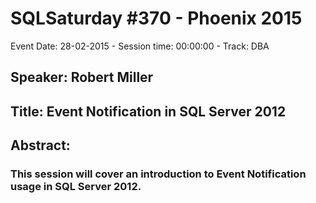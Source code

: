 # SQLSaturday #370 - Phoenix 2015
Event Date: 28-02-2015 - Session time: 00:00:00 - Track: DBA
## Speaker: Robert Miller
## Title: Event Notification in SQL Server 2012
## Abstract:
### This session will cover an introduction to Event Notification usage in SQL Server 2012.
